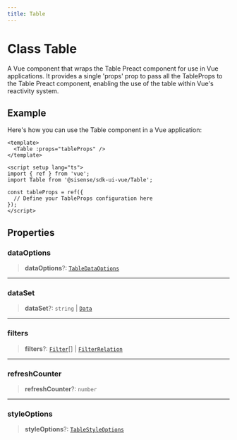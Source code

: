```yaml
---
title: Table
---
```


# Class Table

A Vue component that wraps the Table Preact component for use in Vue applications.
It provides a single 'props' prop to pass all the TableProps to the Table Preact component,
enabling the use of the table within Vue's reactivity system.

## Example

Here's how you can use the Table component in a Vue application:
```vue
<template>
  <Table :props="tableProps" />
</template>

<script setup lang="ts">
import { ref } from 'vue';
import Table from '@sisense/sdk-ui-vue/Table';

const tableProps = ref({
  // Define your TableProps configuration here
});
</script>
```

## Properties

### dataOptions

> **dataOptions**?: [`TableDataOptions`](../../sdk-ui/interfaces/interface.TableDataOptions.md)

***

### dataSet

> **dataSet**?: `string` \| [`Data`](../../sdk-data/interfaces/interface.Data.md)

***

### filters

> **filters**?: [`Filter`](../../sdk-data/interfaces/interface.Filter.md)[] \| [`FilterRelation`](../../sdk-data/interfaces/interface.FilterRelation.md)

***

### refreshCounter

> **refreshCounter**?: `number`

***

### styleOptions

> **styleOptions**?: [`TableStyleOptions`](../../sdk-ui/interfaces/interface.TableStyleOptions.md)
